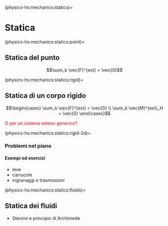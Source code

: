 (physics-hs:mechanics:statics)=
# Statica

(physics-hs:mechanics:statics:point)=
## Statica del punto

$$\sum_k \vec{F}^{ext} = \vec{0}$$

(physics-hs:mechanics:statics:rigid)=
## Statica di un corpo rigido

$$\begin{cases}
  \sum_k \vec{F}^{ext} = \vec{0} \\
  \sum_k \vec{M}^{ext}_H = \vec{0} 
\end{cases}$$

<span style="color:red">O per un sistema esteso generico?</span>

(physics-hs:mechanics:statics:rigid-2d)=
### Problemi nel piano

#### Esempi ed esercizi
- leve
- carrucole
- ingranaggi e trasmissioni

(physics-hs:mechanics:statics:fluids)=
## Statica dei fluidi
- Stevino e principio di Archimede



